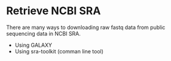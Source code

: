 # Retrieve NCBI SRA
There are many ways to downloading raw fastq data from public sequencing data in NCBI SRA. 
- Using GALAXY
- Using sra-toolkit (comman line tool)
  
